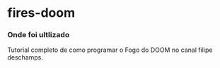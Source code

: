 # fires-doom

### Onde foi ultlizado

Tutorial completo de como programar o Fogo do DOOM no canal filipe deschamps.

